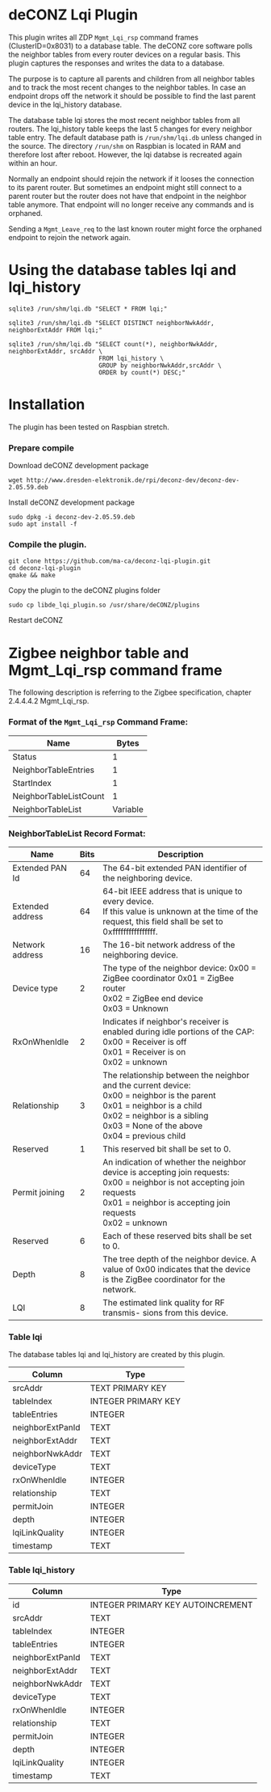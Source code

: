# deCONZ Lqi Plugin

This plugin writes all ZDP `Mgmt_Lqi_rsp` command frames (ClusterID=0x8031) to a database table. The deCONZ core software polls the neighbor tables from every router devices on a regular basis. This plugin captures the responses and writes the data to a database.

The purpose is to capture all parents and children from all neighbor tables and to track the most recent changes to the neighbor tables. In case an endpoint drops off the network it should be possible to find the last parent device in the lqi_history database. 

The database table lqi stores the most recent neighbor tables from all routers. The lqi_history table keeps the last 5 changes for every neighbor table entry. The default database path is `/run/shm/lqi.db` unless changed in the source. The directory `/run/shm` on Raspbian is located in RAM and therefore lost after reboot. However, the lqi databse is recreated again within an hour.  

Normally an endpoint should rejoin the network if it looses the connection to its parent router. But sometimes an endpoint might still connect to a parent router but the router does not have that endpoint in the neighbor table anymore. That endpoint will no longer receive any commands and is orphaned.

Sending a `Mgmt_Leave_req` to the last known router might force the orphaned endpoint to rejoin the network again.

# Using the database tables lqi and lqi_history


```
sqlite3 /run/shm/lqi.db "SELECT * FROM lqi;"

sqlite3 /run/shm/lqi.db "SELECT DISTINCT neighborNwkAddr, neighborExtAddr FROM lqi;"

sqlite3 /run/shm/lqi.db "SELECT count(*), neighborNwkAddr, neighborExtAddr, srcAddr \
                         FROM lqi_history \
                         GROUP by neighborNwkAddr,srcAddr \
                         ORDER by count(*) DESC;"
```


# Installation

The plugin has been tested on Raspbian stretch.

### Prepare compile



Download deCONZ development package

    wget http://www.dresden-elektronik.de/rpi/deconz-dev/deconz-dev-2.05.59.deb 

Install deCONZ development package

    sudo dpkg -i deconz-dev-2.05.59.deb 
    sudo apt install -f



### Compile the plugin.

    git clone https://github.com/ma-ca/deconz-lqi-plugin.git 
    cd deconz-lqi-plugin 
    qmake && make


Copy the plugin to the deCONZ plugins folder

    sudo cp libde_lqi_plugin.so /usr/share/deCONZ/plugins

Restart deCONZ


# Zigbee neighbor table and Mgmt_Lqi_rsp command frame

The following description is referring to the Zigbee specification, chapter 2.4.4.4.2 Mgmt_Lqi_rsp.

### Format of the `Mgmt_Lqi_rsp` Command Frame:


Name | Bytes
---- | -----
Status | 1
NeighborTableEntries | 1
StartIndex | 1
NeighborTableListCount | 1
NeighborTableList | Variable


### NeighborTableList Record Format:

Name | Bits | Description
---- | ---- | -----------
Extended PAN Id | 64 | The 64-bit extended PAN identifier of the neighboring device.
Extended address | 64 | 64-bit IEEE address that is unique to every device. <br>If this value is unknown at the time of the request, this field shall be set to 0xffffffffffffffff.
Network address | 16 | The 16-bit network address of the neighboring device.
Device type | 2 | The type of the neighbor device: 0x00 = ZigBee coordinator 0x01 = ZigBee router <br> 0x02 = ZigBee end device <br> 0x03 = Unknown
RxOnWhenIdle | 2 | Indicates if neighbor's receiver is enabled during idle portions of the CAP:<br>0x00 = Receiver is off <br>0x01 = Receiver is on <br>0x02 = unknown
Relationship | 3 | The relationship between the neighbor and the current device: <br>0x00 = neighbor is the parent <br>0x01 = neighbor is a child <br>0x02 = neighbor is a sibling <br>0x03 = None of the above <br>0x04 = previous child
Reserved | 1 | This reserved bit shall be set to 0.
Permit joining | 2 | An indication of whether the neighbor device is accepting join requests: <br>0x00 = neighbor is not accepting join requests <br>0x01 = neighbor is accepting join requests <br>0x02 = unknown
Reserved | 6 | Each of these reserved bits shall be set to 0.
Depth | 8 | The tree depth of the neighbor device. A value of 0x00 indicates that the device is the ZigBee coordinator for the network.
LQI | 8 | The estimated link quality for RF transmis- sions from this device. 
 

### Table lqi

The database tables lqi and lqi_history are created by this plugin.


Column | Type
------ | ----
srcAddr | TEXT PRIMARY KEY
tableIndex | INTEGER PRIMARY KEY
tableEntries | INTEGER
neighborExtPanId | TEXT
neighborExtAddr | TEXT
neighborNwkAddr | TEXT
deviceType | TEXT
rxOnWhenIdle | INTEGER
relationship | TEXT
permitJoin | INTEGER
depth | INTEGER
lqiLinkQuality | INTEGER
timestamp | TEXT


### Table lqi_history

Column | Type
------ | ----
id | INTEGER PRIMARY KEY AUTOINCREMENT
srcAddr | TEXT
tableIndex | INTEGER
tableEntries | INTEGER
neighborExtPanId | TEXT
neighborExtAddr | TEXT
neighborNwkAddr | TEXT
deviceType | TEXT
rxOnWhenIdle | INTEGER
relationship | TEXT
permitJoin | INTEGER
depth | INTEGER
lqiLinkQuality | INTEGER
timestamp | TEXT


